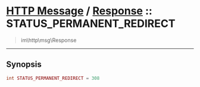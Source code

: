 # [HTTP Message](http.md) / [Response](http-Response.md) :: STATUS_PERMANENT_REDIRECT
 > im\http\msg\Response
____

## Synopsis
```php
int STATUS_PERMANENT_REDIRECT = 308
```
